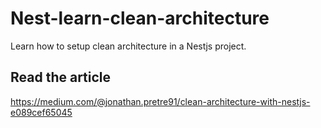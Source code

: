 # Nest-learn-clean-architecture

Learn how to setup clean architecture in a Nestjs project.

## Read the article

https://medium.com/@jonathan.pretre91/clean-architecture-with-nestjs-e089cef65045
